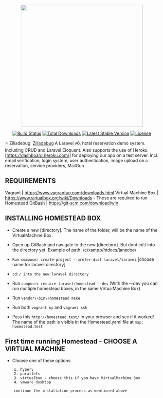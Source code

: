 <p align="center"><img src="https://res.cloudinary.com/dtfbvvkyp/image/upload/v1566331377/laravel-logolockup-cmyk-red.svg" width="400"></p>

<p align="center">
<a href="https://travis-ci.org/laravel/framework"><img src="https://travis-ci.org/laravel/framework.svg" alt="Build Status"></a>
<a href="https://packagist.org/packages/laravel/framework"><img src="https://poser.pugx.org/laravel/framework/d/total.svg" alt="Total Downloads"></a>
<a href="https://packagist.org/packages/laravel/framework"><img src="https://poser.pugx.org/laravel/framework/v/stable.svg" alt="Latest Stable Version"></a>
<a href="https://packagist.org/packages/laravel/framework"><img src="https://poser.pugx.org/laravel/framework/license.svg" alt="License"></a>
</p>

:star: Zilladebug!
[Zilladebug](https://www.zilladebug) A Laravel v6, hotel reservation demo system. Including CRUD and Laravel Eloquent. 
Also supports the use of Heroku [https://dashboard.heroku.com/] for deploying our app on a test server. 
    Incl: email verification, login system, user authentication, 
    image upload on a reservation, service providers, MailGun

## REQUIREMENTS

Vagrant | https://www.vagrantup.com/downloads.html
Virtual Machine Box | https://www.virtualbox.org/wiki/Downloads
    - Those are required to run Homestead
GitBash | https://git-scm.com/download/win

## INSTALLING HOMESTEAD BOX 
- Create a new [directory]. The name of the folder, will be the 
  name of the VirtualMachine Box.
  
- Open up GitBash and navigate to the new [directory]. But dont cd:/ into the directory yet.
    Example of path:
            /c/xampp/htdocs/janedoe/
            
- `Run composer create-project --prefer-dist laravel/laravel` [choose name for laravel directory]

- `cd:/ into the new laravel directory`

- Run `composer require laravel/homestead --dev` 
  (With the --dev you can run multiple homestead boxes, in the same VirtualMachine Box)
  
- Run `vendor\\bin\\homestead make`

- Run both `vagrant up` and `vagrant ssh`
- Pass this `http://homestead.test/` in your browser and see if it worked!
    The name of the path is visible in the Homestead.yaml file at `map: homestead.test`

## First time running Homestead - CHOOSE A VIRTUAL MACHINE 
- Choose one of these options:
```
    1. hyperv
    2. parallels
    3. virtualbox - choose this if you have VirtualMachine Box
    4. vmware_desktop
    
    continue the installation process as mentioned above
```

